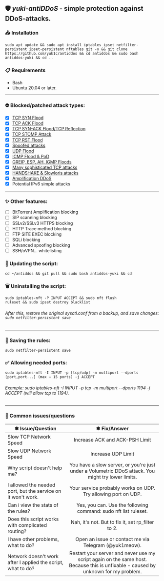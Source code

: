 ## 🛡️ *yuki-antiDDoS* - simple protection against DDoS-attacks.

### 📥 Installation
```
sudo apt update && sudo apt install iptables ipset netfilter-persistent ipset-persistent nftables git -y && git clone https://github.com/yuk1c/antiddos && cd antiddos && sudo bash antiddos-yuki && cd ..
```

### 📋 Requirements
- Bash
- Ubuntu 20.04 or later.
<hr>

### ⛔ Blocked/patched attack types:
- [x] [TCP SYN Flood](https://github.com/yuk1c/antiddos/wiki/TCP-SYN-Flood)
- [x] [TCP ACK Flood](https://github.com/yuk1c/antiddos/wiki/TCP-ACK-Flood)
- [x] [TCP SYN-ACK Flood/TCP Reflection](https://github.com/yuk1c/antiddos/wiki/TCP-SYN-ACK-Flood)
- [x] [TCP STOMP Attack](https://github.com/yuk1c/antiddos/wiki/TCP-STOMP-ACKPSH-Flood)
- [x] [TCP RST Flood](https://github.com/yuk1c/antiddos/wiki/TCP-FIN-or-RST-Flood)
- [x] [Spoofed attacks](https://github.com/yuk1c/antiddos/wiki/Spoofing-or-Fraggle-attacks)
- [x] [UDP Flood](https://github.com/yuk1c/antiddos/wiki/UDP-Flood)
- [x] [ICMP Flood & PoD](https://github.com/yuk1c/antiddos/wiki/ICMP-Flood)
- [x] [GREIP, ESP, AH, IGMP Floods](https://github.com/yuk1c/antiddos/wiki/GREIP-and-ESP-and-AH-and-IGMP-Floods)
- [x] [Many sophisticated TCP attacks](https://github.com/yuk1c/antiddos/wiki/TCP-Sophiscated-Attacks)
- [x] [HANDSHAKE & Slowloris attacks](https://github.com/yuk1c/antiddos/wiki/HANDSHAKE-&-Slowloris-Attacks)
- [x] [Amplification DDoS](https://github.com/yuk1c/antiddos/wiki/Amplified-DDoS)
- [x] Potential IPv6 simple attacks

<hr>

### ✨ Other features:
- [ ] BitTorrent Amplification blocking
- [ ] SIP scanning blocking
- [ ] SSLv2/SSLv3 HTTPS blocking
- [ ] HTTP Trace method blocking
- [ ] FTP SITE EXEC blocking
- [ ] SQLi blocking
- [ ] Advanced spoofing blocking
- [ ] SSH/oVPN... whitelisting

### 🔄 Updating the script:
```
cd ~/antiddos && git pull && sudo bash antiddos-yuki && cd
```

### 🗑️ Uninstalling the script:
<code>sudo iptables-nft -P INPUT ACCEPT && sudo nft flush ruleset && sudo ipset destroy blacklist</code>
###### After this, restore the original sysctl.conf from a backup, and save changes: <code>sudo netfilter-persistent save</code>

<hr>

### 💾 Saving the rules:
```
sudo netfilter-persistent save
```

### ✅ Allowing needed ports:
<code>sudo iptables-nft -I INPUT -p [tcp/udp] -m multiport --dports [port,port...] (max – 15 ports) -j ACCEPT</code>
###### Example: sudo iptables-nft -I INPUT -p tcp -m multiport --dports 1194 -j ACCEPT (will allow tcp to 1194).

<hr>

### 🚩 Common issues/questions
| ❃ Issue/Question  | ❃ Fix/Answer  |
| ------------- |:------------------:|
| Slow TCP Network Speed | Increase ACK and ACK-PSH Limit |
| Slow UDP Network Speed | Increase UDP Limit |
| Why script doesn't help me? | You have a slow server, or you're just under a Volumetric DDoS attack. You might try lower limits. |
| I allowed the needed port, but the service on it won't work. | Your service probably works on UDP. Try allowing port on UDP. |
| Can i view the stats of the rules? | Yes, you can. Use the following command: sudo nft list ruleset. |
| Does this script works with complicated routing? | Nah, it's not. But to fix it, set rp_filter to 2. |
| I have other problems, what to do? | Open an issue or contact me via Telegram (@yuk1meow). |
| Network doesn't work after I applied the script, what to do? | Restart your server and never use my script again on the same host. Because this is unfixable - caused by unknown for my problem. |
